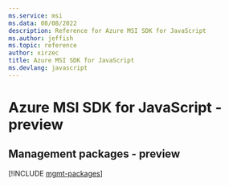 ```yaml
---
ms.service: msi
ms.data: 08/08/2022
description: Reference for Azure MSI SDK for JavaScript
ms.author: jeffish
ms.topic: reference
author: xirzec
title: Azure MSI SDK for JavaScript
ms.devlang: javascript
---
```

# Azure MSI SDK for JavaScript - preview

## Management packages - preview
[!INCLUDE [mgmt-packages](msi-mgmt-index.md)]